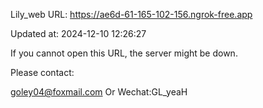 Lily_web URL: https://ae6d-61-165-102-156.ngrok-free.app

Updated at: 2024-12-10 12:26:27

If you cannot open this URL, the server might be down.

Please contact: 

goley04@foxmail.com Or Wechat:GL_yeaH